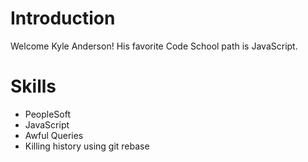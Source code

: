# Introduction

Welcome Kyle Anderson! His favorite Code School path is JavaScript.

# Skills
* PeopleSoft
* JavaScript
* Awful Queries
* Killing history using git rebase
